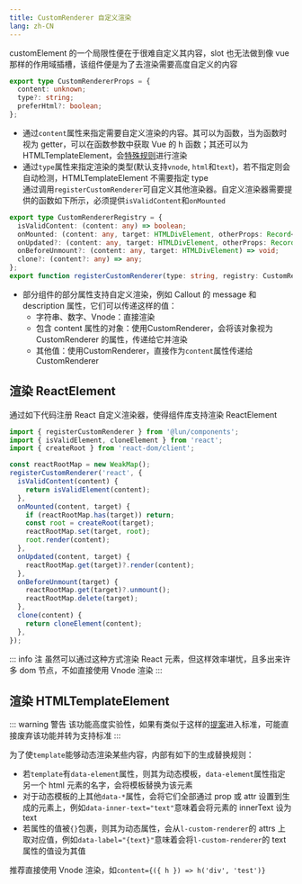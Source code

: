 ```yaml
---
title: CustomRenderer 自定义渲染
lang: zh-CN
---
```


customElement 的一个局限性便在于很难自定义其内容，slot 也无法做到像 vue 那样的作用域插槽，该组件便是为了去渲染需要高度自定义的内容

```ts
export type CustomRendererProps = {
  content: unknown;
  type?: string;
  preferHtml?: boolean;
};
```

- 通过`content`属性来指定需要自定义渲染的内容。其可以为函数，当为函数时视为 getter，可以在函数参数中获取 Vue 的 h 函数；其还可以为 HTMLTemplateElement，会[特殊规则](#渲染-htmltemplateelement)进行渲染
- 通过`type`属性来指定渲染的类型(默认支持`vnode`, `html`和`text`)，若不指定则会自动检测，HTMLTemplateElement 不需要指定 type\
  通过调用`registerCustomRenderer`可自定义其他渲染器。自定义渲染器需要提供的函数如下所示，必须提供`isValidContent`和`onMounted`

```ts
export type CustomRendererRegistry = {
  isValidContent: (content: any) => boolean;
  onMounted: (content: any, target: HTMLDivElement, otherProps: Record<string | symbol, unknown>) => void;
  onUpdated?: (content: any, target: HTMLDivElement, otherProps: Record<string | symbol, unknown>) => void;
  onBeforeUnmount?: (content: any, target: HTMLDivElement) => void;
  clone?: (content?: any) => any;
};
export function registerCustomRenderer(type: string, registry: CustomRendererRegistry);
```

- 部分组件的部分属性支持自定义渲染，例如 Callout 的 message 和 description 属性，它们可以传递这样的值：
  - 字符串、数字、Vnode：直接渲染
  - 包含 content 属性的对象：使用CustomRenderer，会将该对象视为 CustomRenderer 的属性，传递给它并渲染
  - 其他值：使用CustomRenderer，直接作为`content`属性传递给 CustomRenderer

## 渲染 ReactElement

通过如下代码注册 React 自定义渲染器，使得组件库支持渲染 ReactElement

```ts
import { registerCustomRenderer } from '@lun/components';
import { isValidElement, cloneElement } from 'react';
import { createRoot } from 'react-dom/client';

const reactRootMap = new WeakMap();
registerCustomRenderer('react', {
  isValidContent(content) {
    return isValidElement(content);
  },
  onMounted(content, target) {
    if (reactRootMap.has(target)) return;
    const root = createRoot(target);
    reactRootMap.set(target, root);
    root.render(content);
  },
  onUpdated(content, target) {
    reactRootMap.get(target)?.render(content);
  },
  onBeforeUnmount(target) {
    reactRootMap.get(target)?.unmount();
    reactRootMap.delete(target);
  },
  clone(content) {
    return cloneElement(content);
  },
});
```

<!-- @Code:reactElement -->

::: info 注
虽然可以通过这种方式渲染 React 元素，但这样效率堪忧，且多出来许多 dom 节点，不如直接使用 Vnode 渲染
:::

## 渲染 HTMLTemplateElement

::: warning 警告
该功能高度实验性，如果有类似于这样的[提案](https://github.com/WICG/webcomponents/blob/gh-pages/proposals/DOM-Parts-Declarative-Template.md)进入标准，可能直接废弃该功能并转为支持标准
:::

为了使`template`能够动态渲染某些内容，内部有如下的生成替换规则：

- 若`template`有`data-element`属性，则其为动态模板，`data-element`属性指定另一个 html 元素的名字，会将模板替换为该元素
- 对于动态模板的上其他`data-*`属性，会将它们全部通过 prop 或 attr 设置到生成的元素上，例如`data-inner-text="text"`意味着会将元素的 innerText 设为 text
- 若属性的值被`{}`包裹，则其为动态属性，会从`l-custom-renderer`的 attrs 上取对应值，例如`data-label="{text}"`意味着会将`l-custom-renderer`的 text 属性的值设为其值

推荐直接使用 Vnode 渲染，如`content={({ h }) => h('div', 'test')}`

<!-- @Code:template -->

<!--this file is copied from Chinese md, remove this comment to update it, or it will be overwritten on next build-->